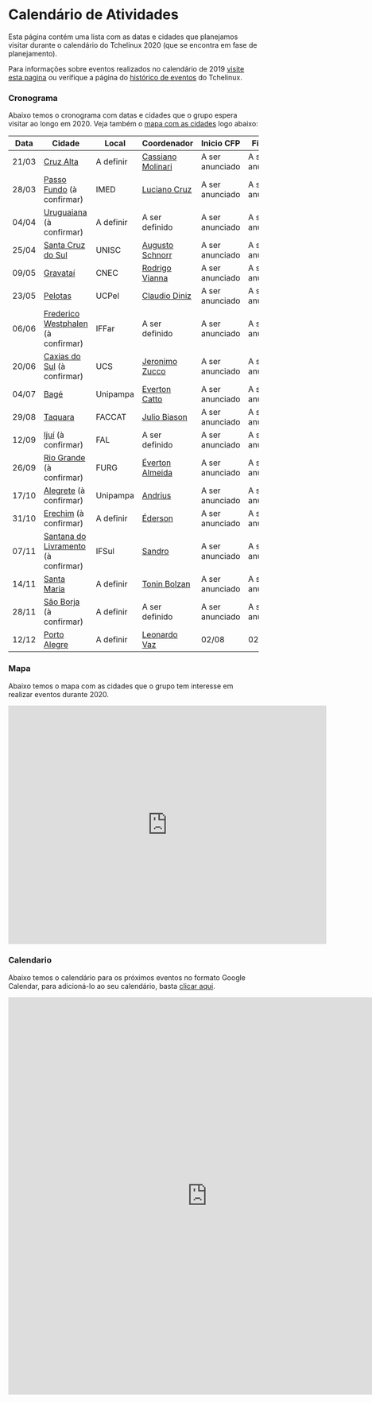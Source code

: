 Calendário de Atividades
========================

Esta página contém uma lista com as datas e cidades que planejamos visitar durante o calendário do Tchelinux 2020 (que se encontra em fase de planejamento). 

Para informações sobre eventos realizados no calendário de 2019 [visite esta pagina](2019.md) ou verifique a página do [histórico de eventos](historico_eventos.md) do Tchelinux.

### Cronograma

Abaixo temos o cronograma com datas e cidades que o grupo espera visitar ao longo em 2020. Veja também o [mapa com as cidades](#Mapa) logo abaixo:


| Data  | Cidade                                                       | Local     | Coordenador      | Inicio CFP | Fim CFP  | Programação  |
|-------|--------------------------------------------------------------|-----------|---------------------------------------------------------------|-----------------|-----------------|-----------------|
| 21/03 | [Cruz Alta](https://tchelinux.org)                           | A definir | [Cassiano Molinari](https://people.tchelinux.org/m00nlinari)  | A ser anunciado | A ser anunciado | A ser anunciado |
| 28/03 | [Passo Fundo](https://tchelinux.org) (à confirmar)           | IMED      | [Luciano Cruz](https://people.tchelinux.org/lccruz)           | A ser anunciado | A ser anunciado | A ser anunciado |
| 04/04 | [Uruguaiana](https://tchelinux.org) (à confirmar)            | A definir | A ser definido                                                | A ser anunciado | A ser anunciado | A ser anunciado |
| 25/04 | [Santa Cruz do Sul](https://tchelinux.org)                   | UNISC     | [Augusto Schnorr](https://people.tchelinux.org/alcsaw/)       | A ser anunciado | A ser anunciado | A ser anunciado |
| 09/05 | [Gravataí](https://tchelinux.org)                            | CNEC      | [Rodrigo Vianna](https://people.tchelinux.org/)               | A ser anunciado | A ser anunciado | A ser anunciado |
| 23/05 | [Pelotas](https://tchelinux.org)                             | UCPel     | [Claudio Diniz](https://people.tchelinux.org/)                | A ser anunciado | A ser anunciado | A ser anunciado |
| 06/06 | [Frederico Westphalen](https://tchelinux.org) (à confirmar)  | IFFar     | A ser definido                                                | A ser anunciado | A ser anunciado | A ser anunciado |
| 20/06 | [Caxias do Sul](https://tchelinux.org) (à confirmar)         | UCS       | [Jeronimo Zucco](https://people.tchelinux.org/)               | A ser anunciado | A ser anunciado | A ser anunciado |
| 04/07 | [Bagé](https://tchelinux.org)                                | Unipampa  | [Everton Catto](https://people.tchelinux.org/)                | A ser anunciado | A ser anunciado | A ser anunciado |
| 29/08 | [Taquara](https://tchelinux.org)                             | FACCAT    | [Julio Biason](https://people.tchelinux.org/)                 | A ser anunciado | A ser anunciado | A ser anunciado |
| 12/09 | [Ijuí](https://tchelinux.org) (à confirmar)                  | FAL       | A ser definido                                                | A ser anunciado | A ser anunciado | A ser anunciado |
| 26/09 | [Rio Grande](https://tchelinux.org) (à confirmar)            | FURG      | [Éverton Almeida](https://people.tchelinux.org/)              | A ser anunciado | A ser anunciado | A ser anunciado |
| 17/10 | [Alegrete](https://tchelinux.org) (à confirmar)              | Unipampa  | [Andrius](https://people.tchelinux.org/jaques)                | A ser anunciado | A ser anunciado | A ser anunciado |
| 31/10 | [Erechim](https://tchelinux.org) (à confirmar)               | A definir | [Éderson](https://people.tchelinux.org/)                      | A ser anunciado | A ser anunciado | A ser anunciado |
| 07/11 | [Santana do Livramento](https://tchelinux.org) (à confirmar) | IFSul     | [Sandro](https://people.tchelinux.org/)                       | A ser anunciado | A ser anunciado | A ser anunciado |
| 14/11 | [Santa Maria](https://tchelinux.org)                         | A definir | [Tonin Bolzan](https://people.tchelinux.org/toninbolzan)      | A ser anunciado | A ser anunciado | A ser anunciado |
| 28/11 | [São Borja](https://tchelinux.org) (à confirmar)             | A definir | A ser definido                                                | A ser anunciado | A ser anunciado | A ser anunciado |
| 12/12 | [Porto Alegre](https://tchelinux.org)                        | A definir | [Leonardo Vaz](https://people.tchelinux.org/leonardovaz)      | 02/08           | 02/10           | 12/10           |

### Mapa

Abaixo temos o mapa com as cidades que o grupo tem interesse em realizar eventos durante 2020.


<div class="map-responsive">
   <iframe src="https://www.google.com/maps/d/embed?mid=11Jxw_Fyqk3e0IgoVhaAvLgcxNhmI9jTn" width="640" height="480" frameborder="0" style="border:0" allowfullscreen></iframe>
</div>


### Calendario

Abaixo temos o calendário para os próximos eventos no formato Google Calendar, para adicioná-lo ao seu calendário, basta [clicar aqui](https://calendar.google.com/calendar?cid=b2xxZG5uZTVmYWhrMTF0amMyZzNkaXBydTRAZ3JvdXAuY2FsZW5kYXIuZ29vZ2xlLmNvbQ).


<div class="calendar-responsive">
   <iframe src="https://calendar.google.com/calendar/embed?title=Calend%C3%A1rio%20de%20eventos%20do%20Tchelinux&amp;mode=WEEK&amp;height=800&amp;wkst=1&amp;hl=pt_BR&amp;bgcolor=%23FFFFFF&amp;src=olqdnne5fahk11tjc2g3dipru4%40group.calendar.google.com&amp;color=%23125A12&amp;ctz=America%2FSao_Paulo" style="border-width:0" width="800" height="800" frameborder="0" scrolling="no"></iframe>
</div>
